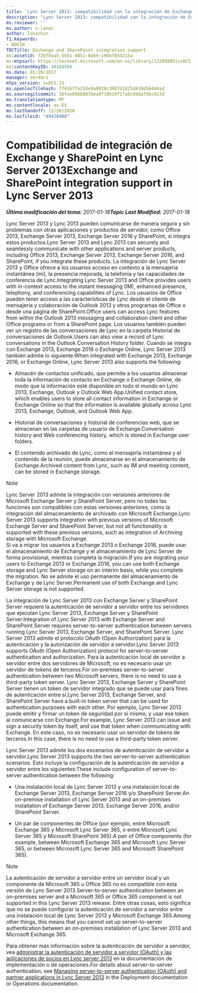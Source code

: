 ```yaml
---
title: 'Lync Server 2013: compatibilidad con la integración de Exchange y SharePoint'
description: 'Lync Server 2013: compatibilidad con la integración de Exchange y SharePoint.'
ms.reviewer: ''
ms.author: v-lanac
author: lanachin
f1.keywords:
- NOCSH
TOCTitle: Exchange and SharePoint integration support
ms:assetid: 72bf8aa5-55b1-4851-8a59-c96bf85d215a
ms:mtpsurl: https://technet.microsoft.com/en-us/library/JJ205005(v=OCS.15)
ms:contentKeyID: 48184504
ms.date: 01/20/2017
manager: serdars
mtps_version: v=OCS.15
ms.openlocfilehash: f7416ffa23de9a0820c3087d18254810d58444ad
ms.sourcegitcommit: 36fee89bb887bea4f18b19f17a8c69daf5bc423d
ms.translationtype: MT
ms.contentlocale: es-ES
ms.lasthandoff: 11/26/2020
ms.locfileid: "49428408"
---
```

# <a name="exchange-and-sharepoint-integration-support-in-lync-server-2013"></a><span data-ttu-id="1c38e-103">Compatibilidad de integración de Exchange y SharePoint en Lync Server 2013</span><span class="sxs-lookup"><span data-stu-id="1c38e-103">Exchange and SharePoint integration support in Lync Server 2013</span></span>

<div data-xmlns="http://www.w3.org/1999/xhtml">

<div class="topic" data-xmlns="http://www.w3.org/1999/xhtml" data-msxsl="urn:schemas-microsoft-com:xslt" data-cs="https://msdn.microsoft.com/">

<div data-asp="https://msdn2.microsoft.com/asp">



</div>

<div id="mainSection">

<div id="mainBody"><span data-ttu-id="1c38e-104">

<span> </span></span><span class="sxs-lookup"><span data-stu-id="1c38e-104">

<span> </span></span></span>

<span data-ttu-id="1c38e-105">_**Última modificación del tema:** 2017-01-18_</span><span class="sxs-lookup"><span data-stu-id="1c38e-105">_**Topic Last Modified:** 2017-01-18_</span></span>

<span data-ttu-id="1c38e-106">Lync Server 2013 y Lync 2013 pueden comunicarse de manera segura y sin problemas con otras aplicaciones y productos de servidor, como Office 2013, Exchange Server 2013, Exchange Server 2016 y SharePoint, si integra estos productos.</span><span class="sxs-lookup"><span data-stu-id="1c38e-106">Lync Server 2013 and Lync 2013 can securely and seamlessly communicate with other applications and server products, including Office 2013, Exchange Server 2013, Exchange Server 2016, and SharePoint, if you integrate these products.</span></span> <span data-ttu-id="1c38e-107">La integración de Lync Server 2013 y Office ofrece a los usuarios acceso en contexto a la mensajería instantánea (mi), la presencia mejorada, la telefonía y las capacidades de conferencia de Lync.</span><span class="sxs-lookup"><span data-stu-id="1c38e-107">Integrating Lync Server 2013 and Office provides users with in-context access to the instant messaging (IM), enhanced presence, telephony, and conferencing capabilities of Lync.</span></span> <span data-ttu-id="1c38e-108">Los usuarios de Office pueden tener acceso a las características de Lync desde el cliente de mensajería y colaboración de Outlook 2013 y otros programas de Office o desde una página de SharePoint.</span><span class="sxs-lookup"><span data-stu-id="1c38e-108">Office users can access Lync features from within the Outlook 2013 messaging and collaboration client and other Office programs or from a SharePoint page.</span></span> <span data-ttu-id="1c38e-109">Los usuarios también pueden ver un registro de las conversaciones de Lync en la carpeta Historial de conversaciones de Outlook.</span><span class="sxs-lookup"><span data-stu-id="1c38e-109">Users can also view a record of Lync conversations in the Outlook Conversation History folder.</span></span> <span data-ttu-id="1c38e-110">Cuando se integra con Exchange 2013, Exchange 2016 o Exchange Online, Lync Server 2013 también admite lo siguiente:</span><span class="sxs-lookup"><span data-stu-id="1c38e-110">When integrated with Exchange 2013, Exchange 2016, or Exchange Online, Lync Server 2013 also supports the following:</span></span>

  - <span data-ttu-id="1c38e-111">Almacén de contactos unificado, que permite a los usuarios almacenar toda la información de contacto en Exchange o Exchange Online, de modo que la información esté disponible en todo el mundo en Lync 2013, Exchange, Outlook y Outlook Web App.</span><span class="sxs-lookup"><span data-stu-id="1c38e-111">Unified contact store, which enables users to store all contact information in Exchange or Exchange Online so that the information is available globally across Lync 2013, Exchange, Outlook, and Outlook Web App.</span></span>

  - <span data-ttu-id="1c38e-112">Historial de conversaciones y historial de conferencias web, que se almacenan en las carpetas de usuario de Exchange.</span><span class="sxs-lookup"><span data-stu-id="1c38e-112">Conversation history and Web conferencing history, which is stored in Exchange user folders.</span></span>

  - <span data-ttu-id="1c38e-113">El contenido archivado de Lync, como el mensajería instantánea y el contenido de la reunión, puede almacenarse en el almacenamiento de Exchange.</span><span class="sxs-lookup"><span data-stu-id="1c38e-113">Archived content from Lync, such as IM and meeting content, can be stored in Exchange storage.</span></span>

<div>


> [!NOTE]  
> <span data-ttu-id="1c38e-114">Lync Server 2013 admite la integración con versiones anteriores de Microsoft Exchange Server y SharePoint Server, pero no todas las funciones son compatibles con estas versiones anteriores, como la integración del almacenamiento de archivado con Microsoft Exchange.</span><span class="sxs-lookup"><span data-stu-id="1c38e-114">Lync Server 2013 supports integration with previous versions of Microsoft Exchange Server and SharePoint Server, but not all functionality is supported with these previous versions, such as integration of Archiving storage with Microsoft Exchange.</span></span><BR><span data-ttu-id="1c38e-115">Si va a migrar los usuarios a Exchange 2013 o Exchange 2016, puede usar el almacenamiento de Exchange y el almacenamiento de Lync Server de forma provisional, mientras completa la migración.</span><span class="sxs-lookup"><span data-stu-id="1c38e-115">If you are migrating your users to Exchange 2013 or Exchange 2016, you can use both Exchange storage and Lync Server storage on an interim basis, while you complete the migration.</span></span> <span data-ttu-id="1c38e-116">No se admite el uso permanente del almacenamiento de Exchange y de Lync Server.</span><span class="sxs-lookup"><span data-stu-id="1c38e-116">Permanent use of both Exchange and Lync Server storage is not supported.</span></span>



</div>

<span data-ttu-id="1c38e-117">La integración de Lync Server 2013 con Exchange Server y SharePoint Server requiere la autenticación de servidor a servidor entre los servidores que ejecutan Lync Server 2013, Exchange Server y SharePoint Server.</span><span class="sxs-lookup"><span data-stu-id="1c38e-117">Integration of Lync Server 2013 with Exchange Server and SharePoint Server requires server-to-server authentication between servers running Lync Server 2013, Exchange Server, and SharePoint Server.</span></span> <span data-ttu-id="1c38e-118">Lync Server 2013 admite el protocolo OAuth (Open Authorization) para la autenticación y la autorización de servidor a servidor.</span><span class="sxs-lookup"><span data-stu-id="1c38e-118">Lync Server 2013 supports OAuth (Open Authorization) protocol for server-to-server authentication and authorization.</span></span> <span data-ttu-id="1c38e-119">Para la autenticación local de servidor a servidor entre dos servidores de Microsoft, no es necesario usar un servidor de tokens de terceros.</span><span class="sxs-lookup"><span data-stu-id="1c38e-119">For on-premises server-to-server authentication between two Microsoft servers, there is no need to use a third-party token server.</span></span> <span data-ttu-id="1c38e-120">Lync Server 2013, Exchange Server y SharePoint Server tienen un token de servidor integrado que se puede usar para fines de autenticación entre sí.</span><span class="sxs-lookup"><span data-stu-id="1c38e-120">Lync Server 2013, Exchange Server, and SharePoint Server have a built-in token server that can be used for authentication purposes with each other.</span></span> <span data-ttu-id="1c38e-121">Por ejemplo, Lync Server 2013 puede emitir y firmar un token de seguridad por sí mismo, y usar ese token al comunicarse con Exchange.</span><span class="sxs-lookup"><span data-stu-id="1c38e-121">For example, Lync Server 2013 can issue and sign a security token by itself, and use that token when communicating with Exchange.</span></span> <span data-ttu-id="1c38e-122">En este caso, no es necesario usar un servidor de tokens de terceros.</span><span class="sxs-lookup"><span data-stu-id="1c38e-122">In this case, there is no need to use a third-party token server.</span></span>

<span data-ttu-id="1c38e-123">Lync Server 2013 admite los dos escenarios de autenticación de servidor a servidor.</span><span class="sxs-lookup"><span data-stu-id="1c38e-123">Lync Server 2013 supports the two server-to-server authentication scenarios.</span></span> <span data-ttu-id="1c38e-124">Esto incluye la configuración de la autenticación de servidor a servidor entre los siguientes:</span><span class="sxs-lookup"><span data-stu-id="1c38e-124">These include configuration of server-to-server authentication between the following:</span></span>

  - <span data-ttu-id="1c38e-125">Una instalación local de Lync Server 2013 y una instalación local de Exchange Server 2013, Exchange Server 2016 y/o SharePoint Server.</span><span class="sxs-lookup"><span data-stu-id="1c38e-125">An on-premise installation of Lync Server 2013 and an on-premises installation of Exchange Server 2013, Exchange Server 2016, and/or SharePoint Server.</span></span>

  - <span data-ttu-id="1c38e-126">Un par de componentes de Office (por ejemplo, entre Microsoft Exchange 365 y Microsoft Lync Server 365, o entre Microsoft Lync Server 365 y Microsoft SharePoint 365).</span><span class="sxs-lookup"><span data-stu-id="1c38e-126">A pair of Office components (for example, between Microsoft Exchange 365 and Microsoft Lync Server 365, or between Microsoft Lync Server 365 and Microsoft SharePoint 365).</span></span>

<div>


> [!NOTE]  
> <span data-ttu-id="1c38e-127">La autenticación de servidor a servidor entre un servidor local y un componente de Microsoft 365 u Office 365 no es compatible con esta versión de Lync Server 2013.</span><span class="sxs-lookup"><span data-stu-id="1c38e-127">Server-to-server authentication between an on-premises server and a Microsoft 365 or Office 365 component is not supported in this Lync Server 2013 release.</span></span> <span data-ttu-id="1c38e-128">Entre otras cosas, esto significa que no se puede configurar la autenticación de servidor a servidor entre una instalación local de Lync Server 2013 y Microsoft Exchange 365.</span><span class="sxs-lookup"><span data-stu-id="1c38e-128">Among other things, this means that you cannot set up server-to-server authentication between an on-premises installation of Lync Server 2013 and Microsoft Exchange 365.</span></span>



</div>

<span data-ttu-id="1c38e-129">Para obtener más información sobre la autenticación de servidor a servidor, vea [administrar la autenticación de servidor a servidor (OAuth) y las aplicaciones de socios en Lync server 2013](lync-server-2013-managing-server-to-server-authentication-oauth-and-partner-applications.md) en la documentación de implementación o de operaciones.</span><span class="sxs-lookup"><span data-stu-id="1c38e-129">For details about server-to-server authentication, see [Managing server-to-server authentication (OAuth) and partner applications in Lync Server 2013](lync-server-2013-managing-server-to-server-authentication-oauth-and-partner-applications.md) in the Deployment documentation or Operations documentation.</span></span>

<span data-ttu-id="1c38e-130"></div>

<span> </span>

</div>

</div>

</span><span class="sxs-lookup"><span data-stu-id="1c38e-130"></div>

<span> </span>

</div>

</div>

</span></span></div>
